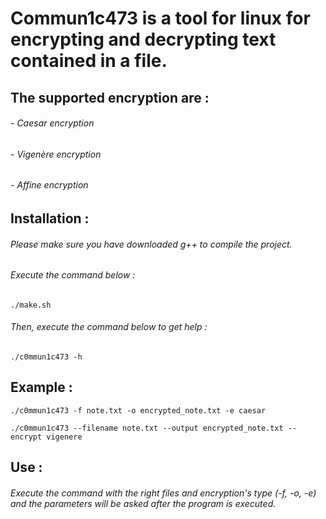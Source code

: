 # Commun1c473 is a tool for linux for encrypting and decrypting text contained in a file.

## The supported encryption are :
###### - Caesar encryption
###### - Vigenère encryption
###### - Affine encryption

## Installation :

###### Please make sure you have downloaded g++ to compile the project.

###### Execute the command below :
```
./make.sh
```

###### Then, execute the command below to get help :
```
./c0mmun1c473 -h
```

## Example :
```
./c0mmun1c473 -f note.txt -o encrypted_note.txt -e caesar
```
```
./c0mmun1c473 --filename note.txt --output encrypted_note.txt --encrypt vigenere
```

## Use :

###### Execute the command with the right files and encryption's type (-f, -o, -e) and the parameters will be asked after the program is executed.



